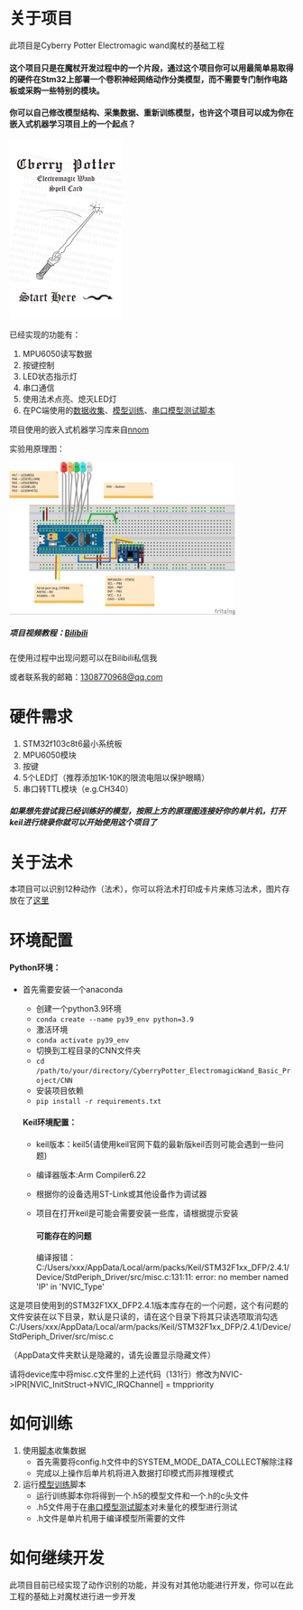 # 关于项目

此项目是Cyberry Potter Electromagic wand魔杖的基础工程

#### 这个项目只是在魔杖开发过程中的一个片段，通过这个项目你可以用最简单易取得的硬件在Stm32上部署一个卷积神经网络动作分类模型，而不需要专门制作电路板或采购一些特别的模块。

#### 你可以自己修改模型结构、采集数据、重新训练模型，也许这个项目可以成为你在嵌入式机器学习项目上的一个起点？

<img src="CNN/SpellsCard/Spell_Card.jpg" alt="Spell Card" width="200" height="auto">

已经实现的功能有：

1. MPU6050读写数据
2. 按键控制
3. LED状态指示灯
4. 串口通信
5. 使用法术点亮、熄灭LED灯
6. 在PC端使用的[数据收集](https://github.com/lyg09270/CyberryPotter_ElectromagicWand_Basic_Project/blob/main/CNN/Serial_Read.py)、[模型训练](https://github.com/lyg09270/CyberryPotter_ElectromagicWand_Basic_Project/blob/main/CNN/CNNTrainRaw.py)、[串口模型测试脚本](https://github.com/lyg09270/CyberryPotter_ElectromagicWand_Basic_Project/blob/main/CNN/CNNTestSerialRaw.py)

项目使用的嵌入式机器学习库来自[nnom](https://github.com/majianjia/nnom)

实验用原理图：

<img src="Schematic.jpg" alt="Schematic.jpg" width="400" height="auto">

##### 项目视频教程：[Bilibili](https://www.bilibili.com/video/BV13E421w7PY/)



在使用过程中出现问题可以在Bilibili私信我

或者联系我的邮箱：1308770968@qq.com

# 硬件需求

1. STM32f103c8t6最小系统板
2. MPU6050模块
3. 按键
4. 5个LED灯（推荐添加1K-10K的限流电阻以保护眼睛）
5. 串口转TTL模块（e.g.CH340）

##### 如果想先尝试我已经训练好的模型，按照上方的原理图连接好你的单片机，打开keil进行烧录你就可以开始使用这个项目了



# 关于法术

本项目可以识别12种动作（法术），你可以将法术打印成卡片来练习法术，图片存放在了[这里](https://github.com/lyg09270/CyberryPotter_ElectromagicWand_Basic_Project/tree/main/CNN/SpellsCard)

# 环境配置

#### Python环境：

- 首先需要安装一个anaconda

  - 创建一个python3.9环境
  - `conda create --name py39_env python=3.9`
  - 激活环境
  - `conda activate py39_env`
  - 切换到工程目录的CNN文件夹
  - `cd /path/to/your/directory/CyberryPotter_ElectromagicWand_Basic_Project/CNN`
  - 安装项目依赖
  - `pip install -r requirements.txt`

  

  #### Keil环境配置：
  
  - keil版本：keil5(请使用keil官网下载的最新版keil否则可能会遇到一些问题)
  
  - 编译器版本:Arm Compiler6.22
  
  - 根据你的设备选用ST-Link或其他设备作为调试器
  
  - 项目在打开keil是可能会需要安装一些库，请根据提示安装
  
    #### 可能存在的问题
    
    编译报错：C:/Users/xxx/AppData/Local/arm/packs/Keil/STM32F1xx_DFP/2.4.1/Device/StdPeriph_Driver/src/misc.c:131:11: error: no member named 'IP' in 'NVIC_Type'

这是项目使用到的STM32F1XX_DFP2.4.1版本库存在的一个问题，这个有问题的文件安装在以下目录，默认是只读的，请在这个目录下将其只读选项取消勾选
C:/Users/xxx/AppData/Local/arm/packs/Keil/STM32F1xx_DFP/2.4.1/Device/StdPeriph_Driver/src/misc.c
    
（AppData文件夹默认是隐藏的，请先设置显示隐藏文件）
    
请将device库中将misc.c文件里的上述代码（131行）修改为NVIC->IPR[NVIC_InitStruct->NVIC_IRQChannel] = tmppriority
    
    
    
    

# 如何训练

1. 使用[脚本](https://github.com/lyg09270/CyberryPotter_ElectromagicWand_Basic_Project/blob/main/CNN/Serial_Read.py)收集数据
   - 首先需要将config.h文件中的SYSTEM_MODE_DATA_COLLECT解除注释
   - 完成以上操作后单片机将进入数据打印模式而非推理模式
2. 运行[模型训练](https://github.com/lyg09270/CyberryPotter_ElectromagicWand_Basic_Project/blob/main/CNN/CNNTrainRaw.py)脚本
   - 运行训练脚本你将得到一个.h5的模型文件和一个.h的c头文件
   - .h5文件用于在[串口模型测试脚本](https://github.com/lyg09270/CyberryPotter_ElectromagicWand_Basic_Project/blob/main/CNN/CNNTestSerialRaw.py)对未量化的模型进行测试
   - .h文件是单片机用于编译模型所需要的文件

# 如何继续开发

此项目目前已经实现了动作识别的功能，并没有对其他功能进行开发，你可以在此工程的基础上对魔杖进行进一步开发
